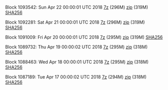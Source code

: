 Block 1093542: Sun Apr 22 00:00:01 UTC 2018 [7z](https://transfer.sh/164lgn/bootstrap.dat.20180422.7z) (296M) [zip](https://transfer.sh/bHPUL/bootstrap.dat.20180422.zip) (319M) [SHA256](https://transfer.sh/OkkNX/sha256.txt)

Block 1092281: Sat Apr 21 00:00:01 UTC 2018 [7z](https://transfer.sh/J74Y4/bootstrap.dat.20180421.7z) (296M) [zip](https://transfer.sh/gNG8y/bootstrap.dat.20180421.zip) (319M) [SHA256](https://transfer.sh/925o3/sha256.txt)

Block 1091009: Fri Apr 20 00:00:01 UTC 2018 [7z](https://transfer.sh/zg262/bootstrap.dat.20180420.7z) (295M) [zip](https://transfer.sh/GOKrW/bootstrap.dat.20180420.zip) (319M) [SHA256](https://transfer.sh/xTh3L/sha256.txt)

Block 1089732: Thu Apr 19 00:00:02 UTC 2018 [7z](https://transfer.sh/jUcRg/bootstrap.dat.20180419.7z) (295M) [zip](https://transfer.sh/12RzpA/bootstrap.dat.20180419.zip) (318M) [SHA256](https://transfer.sh/1154Xo/sha256.txt)

Block 1088463: Wed Apr 18 00:00:01 UTC 2018 [7z](https://transfer.sh/Ndida/bootstrap.dat.20180418.7z) (295M) [zip](https://transfer.sh/cjKoK/bootstrap.dat.20180418.zip) (318M) [SHA256](https://transfer.sh/2dcsL/sha256.txt)

Block 1087189: Tue Apr 17 00:00:02 UTC 2018 [7z](https://transfer.sh/dqTcW/bootstrap.dat.20180417.7z) (294M) [zip](https://transfer.sh/Olh8r/bootstrap.dat.20180417.zip) (318M) [SHA256](https://transfer.sh/108Rgg/sha256.txt)
